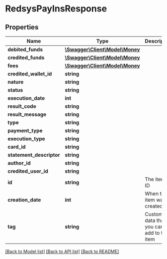 # RedsysPayInsResponse

## Properties
Name | Type | Description | Notes
------------ | ------------- | ------------- | -------------
**debited_funds** | [**\Swagger\Client\Model\Money**](Money.md) |  | [optional] 
**credited_funds** | [**\Swagger\Client\Model\Money**](Money.md) |  | [optional] 
**fees** | [**\Swagger\Client\Model\Money**](Money.md) |  | [optional] 
**credited_wallet_id** | **string** |  | [optional] 
**nature** | **string** |  | [optional] 
**status** | **string** |  | [optional] 
**execution_date** | **int** |  | [optional] 
**result_code** | **string** |  | [optional] 
**result_message** | **string** |  | [optional] 
**type** | **string** |  | [optional] 
**payment_type** | **string** |  | [optional] 
**execution_type** | **string** |  | [optional] 
**card_id** | **string** |  | [optional] 
**statement_descriptor** | **string** |  | [optional] 
**author_id** | **string** |  | [optional] 
**credited_user_id** | **string** |  | [optional] 
**id** | **string** | The item&#39;s ID | [optional] 
**creation_date** | **int** | When the item was created | [optional] 
**tag** | **string** | Custom data that you can add to this item | [optional] 

[[Back to Model list]](../README.md#documentation-for-models) [[Back to API list]](../README.md#documentation-for-api-endpoints) [[Back to README]](../README.md)


